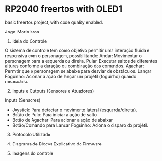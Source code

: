 # RP2040 freertos with OLED1

basic freertos project, with code quality enabled.

Jogo: Mario bros


1. Ideia do Controle

O sistema de controle tem como objetivo permitir uma interação fluida e responsiva com o personagem, possibilitando:
Andar: Movimentar o personagem para a esquerda ou direita.
Pular: Executar saltos de diferentes alturas conforme a duração ou combinação dos comandos.
Agachar: Permitir que o personagem se abaixe para desviar de obstáculos.
Lançar Foguinho: Acionar a ação de lançar um projétil (foguinho) quando necessário.

2. Inputs e Outputs (Sensores e Atuadores)

Inputs (Sensores)
- Joystick: Para detectar o movimento lateral (esquerda/direita).
- Botão de Pulo: Para iniciar a ação de salto.
- Botão de Agachar: Para acionar a ação de abaixar.
- Botão/Comando para Lançar Foguinho: Aciona o disparo do projétil.

3. Protocolo Utilizado

4. Diagrama de Blocos Explicativo do Firmware

5. Imagens do controle

